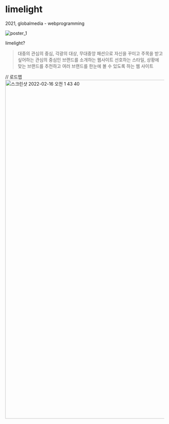 # limelight
2021, globalmedia - webprogramming 

![poster_1](https://user-images.githubusercontent.com/72871348/154108175-c7e8b04f-03d1-4183-8b2c-87c4806da371.png)

limelight?
> 대중의 관심의 중심, 각광의 대상, 무대중앙
> 패션으로 자신을 꾸미고 주목을 받고 싶어하는 관심의 중심인 브랜드를 소개하는 웹사이트
> 선호하는 스타일, 상황에 맞는 브랜드를 추천하고 여러 브랜드를 한눈에 볼 수 있도록 하는 웹 사이트



// 로드맵 
<img width="1070" alt="스크린샷 2022-02-16 오전 1 43 40" src="https://user-images.githubusercontent.com/72871348/154108029-87bc1c3f-7adc-4183-9310-f29274af3e62.png">
